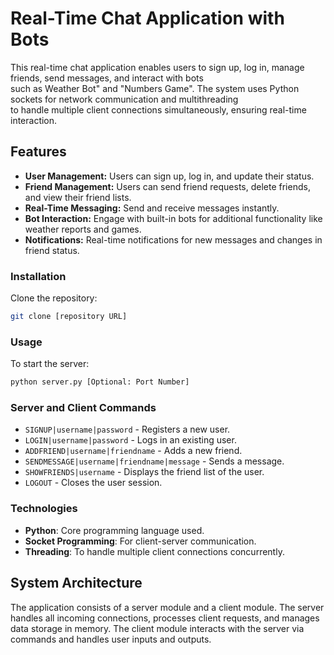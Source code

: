 # Real-Time Chat Application with Bots

This real-time chat application enables users to sign up, log in, manage friends, send messages, and interact with bots  
such as Weather Bot" and "Numbers Game". The system uses Python sockets for network communication and multithreading  
to handle multiple client connections simultaneously, ensuring real-time interaction.  

## Features
- **User Management:** Users can sign up, log in, and update their status.  
- **Friend Management:** Users can send friend requests, delete friends, and view their friend lists.  
- **Real-Time Messaging:** Send and receive messages instantly.  
- **Bot Interaction:** Engage with built-in bots for additional functionality like weather reports and games.  
- **Notifications:** Real-time notifications for new messages and changes in friend status.

### Installation
Clone the repository:
```bash
git clone [repository URL]
```


### Usage
To start the server:
```bash
python server.py [Optional: Port Number]
```

### Server and Client Commands

- `SIGNUP|username|password` - Registers a new user.
- `LOGIN|username|password` - Logs in an existing user.
- `ADDFRIEND|username|friendname` - Adds a new friend.
- `SENDMESSAGE|username|friendname|message` - Sends a message.
- `SHOWFRIENDS|username` - Displays the friend list of the user.
- `LOGOUT` - Closes the user session.

### Technologies

- **Python**: Core programming language used.
- **Socket Programming**: For client-server communication.
- **Threading**: To handle multiple client connections concurrently.

## System Architecture

The application consists of a server module and a client module. The server handles all incoming connections, processes client requests, and manages data storage in memory. The client module interacts with the server via commands and handles user inputs and outputs.


